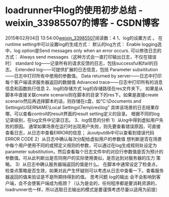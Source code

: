 # loadrunner中log的使用初步总结 - weixin_33985507的博客 - CSDN博客
2015年02月04日 13:54:00[weixin_33985507](https://me.csdn.net/weixin_33985507)阅读数：4
1、log的设置方式 。
在 runtime setting中可以设置log的生成方式：
默认的log方式：
Enable logging选中，log option是Send messages only when an error occurs.
可以修改日志的方式：
Always send messages（这种方式会一直打印输出日志，不仅在错误时）
standard log——记录所有的请求反馈的日志，包括successful和fail的日志。
Extended log——可提供扩展的日志信息，包括
Parameter subsititution——日志中打印所有中使用的参数值。
Data returned by server——日志中打印每个客户端请求服务器返回的数据值
Advanced trace——日志中打印所有的消息信息和函数执行信息
2、log的存储方式
log的存储路径在res文件夹下。
如果是从脚本中直接关联create scenario则在脚本的目录下的res下。如果是直接create 
scenario然后再选择脚本的话，则存储在c盘，如“C:\Documents and Settings\USERNAME\Local 
Settings\Temp\res\log”
具体该场景的日志结果存哪，可以查看controll的result界面的result setting定义的目录。
根据不同的log记录级别，在log文件中记录日志。
3、log信息的分析
1）从log中得到虚拟用户失败的原因。
通常如果场景在运行时出现用户失败，则先要查看错误原因，可直接查看日志，从日志中查看ERROR的信息；
从outputdb中可以查看到错误代码ERROR CODE
2）从日志中确认每次分配给虚拟用户的参数值
想判断是否在场景中每个用户使用不同的或预定义规则的参数，可以通过在log生成规则处设定为parameter 
subsititution，然后查看每个日志文件中的对应行参数值是否为预计的参数值。可从此判断出是否同用户的实际使用类似，是否达到对服务器的压力
策略。
3）从日志中确认服务器端返回的值是什么。
在脚本中通常设定了检查点，检查点策略是否生效，如果对此产生怀疑则可以考虑从日志中查看一下。查看服务器返回的值来验证是不是所期待得到的值。
思考问题
log的输出 会不会影响到客户端，会不会使客户端成为瓶颈？（认为是会的，任何程序都是要消耗资源的，loadrunner也一样，所以选取日志输出的模式是要谨慎考虑尽量以适用为前提）
